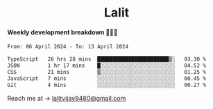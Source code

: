 <h1 align="center">Lalit</h1>

#### Weekly development breakdown 👨🏻‍💻
<!--START_SECTION:waka-->

```txt
From: 06 April 2024 - To: 13 April 2024

TypeScript   26 hrs 28 mins  ███████████████████████▒░   93.30 %
JSON         1 hr 17 mins    █░░░░░░░░░░░░░░░░░░░░░░░░   04.52 %
CSS          21 mins         ▒░░░░░░░░░░░░░░░░░░░░░░░░   01.25 %
JavaScript   7 mins          ░░░░░░░░░░░░░░░░░░░░░░░░░   00.45 %
Git          4 mins          ░░░░░░░░░░░░░░░░░░░░░░░░░   00.27 %
```

<!--END_SECTION:waka-->

Reach me at → lalitvijay9480@gmail.com
